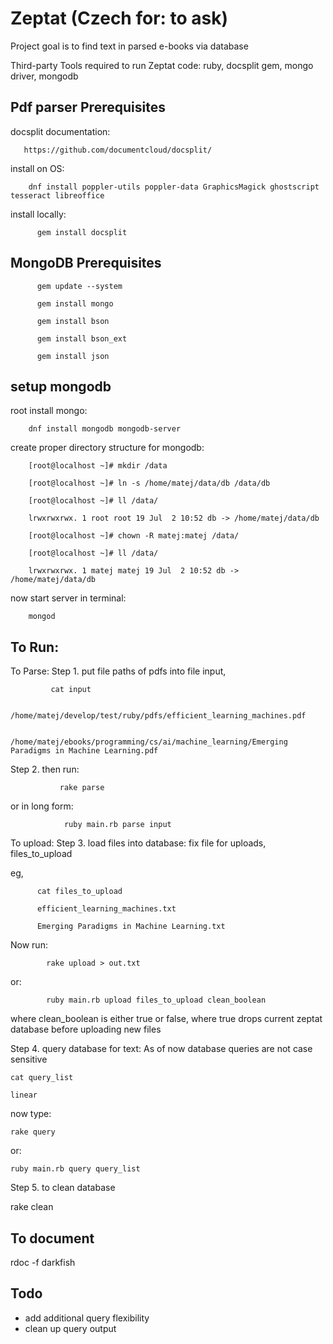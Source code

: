 Zeptat (Czech for: to ask)
=======================

Project goal is to find text in parsed e-books via database

Third-party Tools required to run Zeptat code: ruby, docsplit gem, mongo driver, mongodb

Pdf parser Prerequisites
------------------------
docsplit documentation:

       https://github.com/documentcloud/docsplit/


install on OS:

        dnf install poppler-utils poppler-data GraphicsMagick ghostscript tesseract libreoffice

install locally:

          gem install docsplit

MongoDB Prerequisites
------------------------
          gem update --system

          gem install mongo

          gem install bson

          gem install bson_ext

          gem install json



setup mongodb
------------------------
root install mongo:

        dnf install mongodb mongodb-server

create proper directory structure for mongodb:

        [root@localhost ~]# mkdir /data

        [root@localhost ~]# ln -s /home/matej/data/db /data/db

        [root@localhost ~]# ll /data/

        lrwxrwxrwx. 1 root root 19 Jul  2 10:52 db -> /home/matej/data/db

        [root@localhost ~]# chown -R matej:matej /data/

        [root@localhost ~]# ll /data/

        lrwxrwxrwx. 1 matej matej 19 Jul  2 10:52 db -> /home/matej/data/db

now start server in terminal:

        mongod




To Run:
------------------------
To Parse:
Step 1.  put file paths of pdfs into file input,


             cat input

             /home/matej/develop/test/ruby/pdfs/efficient_learning_machines.pdf

             /home/matej/ebooks/programming/cs/ai/machine_learning/Emerging Paradigms in Machine Learning.pdf


Step 2. then run:

               rake parse

or in long form:

                ruby main.rb parse input


To upload:
Step 3. load files into database:
fix file for uploads, files_to_upload

eg,

          cat files_to_upload

          efficient_learning_machines.txt

          Emerging Paradigms in Machine Learning.txt


Now run:

            rake upload > out.txt

or:

            ruby main.rb upload files_to_upload clean_boolean

where clean_boolean is either true or false, where true drops current zeptat database before uploading new files


Step 4. query database for text:
As of now database queries are not case sensitive

    cat query_list

    linear

now type:

    rake query

or:

    ruby main.rb query query_list


Step 5. to clean database

   rake clean





To document
------------------------
rdoc -f darkfish

Todo
------------------------
* add additional query flexibility
* clean up query output




